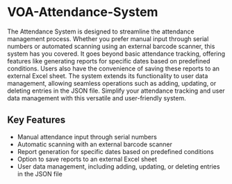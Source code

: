 # VOA-Attendance-System

The Attendance System is designed to streamline the attendance management process. Whether you prefer manual input through serial numbers or automated scanning using an external barcode scanner, this system has you covered. It goes beyond basic attendance tracking, offering features like generating reports for specific dates based on predefined conditions. Users also have the convenience of saving these reports to an external Excel sheet. The system extends its functionality to user data management, allowing seamless operations such as adding, updating, or deleting entries in the JSON file. Simplify your attendance tracking and user data management with this versatile and user-friendly system.

## Key Features
- Manual attendance input through serial numbers
- Automatic scanning with an external barcode scanner
- Report generation for specific dates based on predefined conditions
- Option to save reports to an external Excel sheet
- User data management, including adding, updating, or deleting entries in the JSON file

